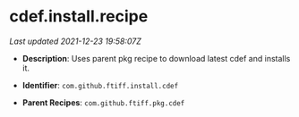# cdef.install.recipe

_Last updated 2021-12-23 19:58:07Z_

- **Description**: Uses parent pkg recipe to download latest cdef and installs it.

- **Identifier**: `com.github.ftiff.install.cdef`

- **Parent Recipes**: `com.github.ftiff.pkg.cdef`